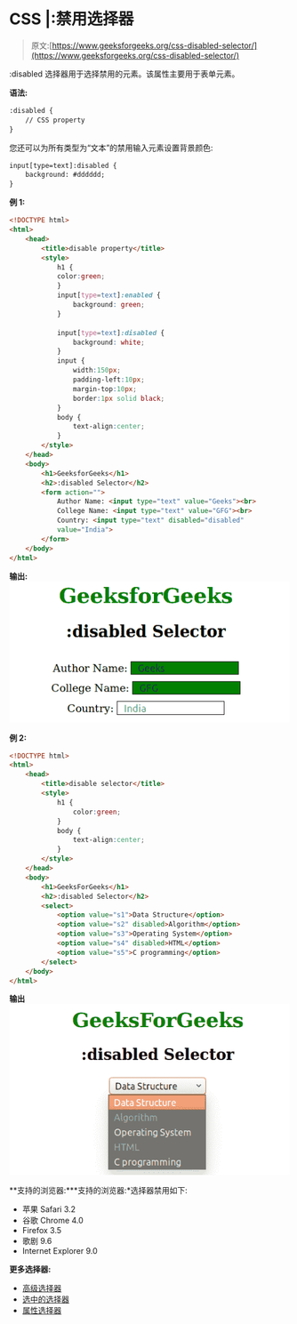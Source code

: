 # CSS |:禁用选择器

> 原文:[https://www.geeksforgeeks.org/css-disabled-selector/](https://www.geeksforgeeks.org/css-disabled-selector/)

:disabled 选择器用于选择禁用的元素。该属性主要用于表单元素。

**语法:**

```html
:disabled {
    // CSS property
} 
```

您还可以为所有类型为“文本”的禁用输入元素设置背景颜色:

```html
input[type=text]:disabled {
    background: #dddddd;
}
```

**例 1:**

```html
<!DOCTYPE html>
<html>
    <head>
        <title>disable property</title>
        <style> 
            h1 {
            color:green;
            }
            input[type=text]:enabled {
                background: green;
            }

            input[type=text]:disabled {
                background: white;
            }
            input {
                width:150px;
                padding-left:10px;
                margin-top:10px;
                border:1px solid black;
            }
            body {
                text-align:center;
            }
        </style>
    </head>
    <body>
        <h1>GeeksforGeeks</h1>
        <h2>:disabled Selector</h2>
        <form action="">
            Author Name: <input type="text" value="Geeks"><br>
            College Name: <input type="text" value="GFG"><br>
            Country: <input type="text" disabled="disabled" 
            value="India">
        </form>
    </body>
</html>                    
```

**输出:**
![](img/3a749235c7431a4888b6843db8c5ce72.png)

**例 2:**

```html
<!DOCTYPE html>
<html>
    <head>
        <title>disable selector</title>
        <style> 
            h1 {
                color:green;
            }
            body {
                text-align:center;
            }
        </style>
    </head>
    <body>
        <h1>GeeksForGeeks</h1>
        <h2>:disabled Selector</h2>
        <select>
            <option value="s1">Data Structure</option>
            <option value="s2" disabled>Algorithm</option>
            <option value="s3">Operating System</option>
            <option value="s4" disabled>HTML</option>
            <option value="s5">C programming</option>
        </select>
    </body>
</html>                    
```

**输出**
![](img/d5af7ddd2244fdce7f9ebc1a3ddc6754.png)

**支持的浏览器:***支持的浏览器:*选择器禁用如下:

*   苹果 Safari 3.2
*   谷歌 Chrome 4.0
*   Firefox 3.5
*   歌剧 9.6
*   Internet Explorer 9.0

**更多选择器:**

*   [高级选择器](https://www.geeksforgeeks.org/advanced-selectors-in-css/)
*   [选中的选择器](https://www.geeksforgeeks.org/css-checked-selector/)
*   [属性选择器](https://www.geeksforgeeks.org/css-attribute-selector/)